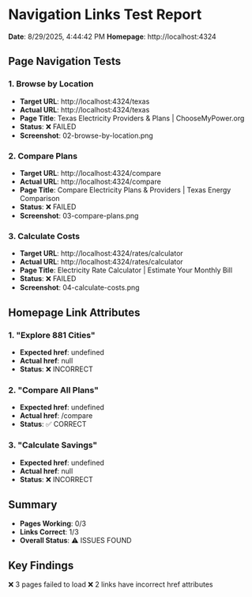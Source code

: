 # Navigation Links Test Report

**Date**: 8/29/2025, 4:44:42 PM
**Homepage**: http://localhost:4324

## Page Navigation Tests

### 1. Browse by Location
- **Target URL**: http://localhost:4324/texas
- **Actual URL**: http://localhost:4324/texas  
- **Page Title**: Texas Electricity Providers & Plans | ChooseMyPower.org
- **Status**: ❌ FAILED
- **Screenshot**: 02-browse-by-location.png


### 2. Compare Plans
- **Target URL**: http://localhost:4324/compare
- **Actual URL**: http://localhost:4324/compare  
- **Page Title**: Compare Electricity Plans & Providers | Texas Energy Comparison
- **Status**: ❌ FAILED
- **Screenshot**: 03-compare-plans.png


### 3. Calculate Costs
- **Target URL**: http://localhost:4324/rates/calculator
- **Actual URL**: http://localhost:4324/rates/calculator  
- **Page Title**: Electricity Rate Calculator | Estimate Your Monthly Bill
- **Status**: ❌ FAILED
- **Screenshot**: 04-calculate-costs.png



## Homepage Link Attributes

### 1. "Explore 881 Cities"
- **Expected href**: undefined
- **Actual href**: null
- **Status**: ❌ INCORRECT


### 2. "Compare All Plans"
- **Expected href**: undefined
- **Actual href**: /compare
- **Status**: ✅ CORRECT


### 3. "Calculate Savings"
- **Expected href**: undefined
- **Actual href**: null
- **Status**: ❌ INCORRECT



## Summary
- **Pages Working**: 0/3
- **Links Correct**: 1/3
- **Overall Status**: ⚠️ ISSUES FOUND

## Key Findings
❌ 3 pages failed to load
❌ 2 links have incorrect href attributes
